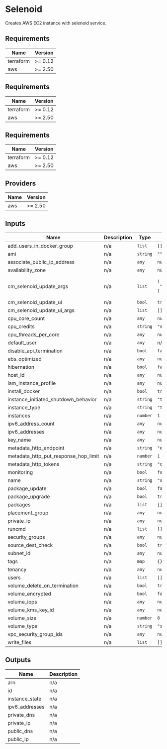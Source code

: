 # Selenoid

Creates AWS EC2 instance with selenoid service.

## Requirements

| Name | Version |
|------|---------|
| terraform | >= 0.12 |
| aws | >= 2.50 |

## Requirements

| Name | Version |
|------|---------|
| terraform | >= 0.12 |
| aws | >= 2.50 |

## Requirements

| Name | Version |
|------|---------|
| terraform | >= 0.12 |
| aws | >= 2.50 |

## Providers

| Name | Version |
|------|---------|
| aws | >= 2.50 |

## Inputs

| Name | Description | Type | Default | Required |
|------|-------------|------|---------|:--------:|
| add\_users\_in\_docker\_group | n/a | `list` | `[]` | no |
| ami | n/a | `string` | `""` | no |
| associate\_public\_ip\_address | n/a | `any` | `null` | no |
| availability\_zone | n/a | `any` | `null` | no |
| cm\_selenoid\_update\_args | n/a | `list` | <pre>[<br>  "--vnc"<br>]</pre> | no |
| cm\_selenoid\_update\_ui | n/a | `bool` | `true` | no |
| cm\_selenoid\_update\_ui\_args | n/a | `list` | `[]` | no |
| cpu\_core\_count | n/a | `any` | `null` | no |
| cpu\_credits | n/a | `string` | `"standard"` | no |
| cpu\_threads\_per\_core | n/a | `any` | `null` | no |
| default\_user | n/a | `any` | n/a | yes |
| disable\_api\_termination | n/a | `bool` | `false` | no |
| ebs\_optimized | n/a | `any` | `null` | no |
| hibernation | n/a | `bool` | `false` | no |
| host\_id | n/a | `any` | `null` | no |
| iam\_instance\_profile | n/a | `any` | `null` | no |
| install\_docker | n/a | `bool` | `true` | no |
| instance\_initiated\_shutdown\_behavior | n/a | `string` | `"terminate"` | no |
| instance\_type | n/a | `string` | `"t3.small"` | no |
| instances | n/a | `number` | `1` | no |
| ipv6\_address\_count | n/a | `any` | `null` | no |
| ipv6\_addresses | n/a | `any` | `null` | no |
| key\_name | n/a | `any` | `null` | no |
| metadata\_http\_endpoint | n/a | `string` | `"enabled"` | no |
| metadata\_http\_put\_response\_hop\_limit | n/a | `number` | `1` | no |
| metadata\_http\_tokens | n/a | `string` | `"optional"` | no |
| monitoring | n/a | `bool` | `false` | no |
| name | n/a | `string` | `"selenoid"` | no |
| package\_update | n/a | `bool` | `false` | no |
| package\_upgrade | n/a | `bool` | `true` | no |
| packages | n/a | `list` | `[]` | no |
| placement\_group | n/a | `any` | `null` | no |
| private\_ip | n/a | `any` | `null` | no |
| runcmd | n/a | `list` | `[]` | no |
| security\_groups | n/a | `any` | `null` | no |
| source\_dest\_check | n/a | `bool` | `true` | no |
| subnet\_id | n/a | `any` | `null` | no |
| tags | n/a | `map` | `{}` | no |
| tenancy | n/a | `any` | `null` | no |
| users | n/a | `list` | `[]` | no |
| volume\_delete\_on\_termination | n/a | `bool` | `true` | no |
| volume\_encrypted | n/a | `bool` | `false` | no |
| volume\_iops | n/a | `any` | `null` | no |
| volume\_kms\_key\_id | n/a | `any` | `null` | no |
| volume\_size | n/a | `number` | `8` | no |
| volume\_type | n/a | `string` | `"standard"` | no |
| vpc\_security\_group\_ids | n/a | `any` | `null` | no |
| write\_files | n/a | `list` | `[]` | no |

## Outputs

| Name | Description |
|------|-------------|
| arn | n/a |
| id | n/a |
| instance\_state | n/a |
| ipv6\_addresses | n/a |
| private\_dns | n/a |
| private\_ip | n/a |
| public\_dns | n/a |
| public\_ip | n/a |

